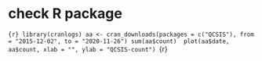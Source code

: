 # check R package  
`{r}
library(cranlogs)
aa <- cran_downloads(packages = c("QCSIS"), from = "2015-12-02", to = "2020-11-26")
sum(aa$count) 
plot(aa$date, aa$count, xlab = "", ylab = "QCSIS-count")
`{r}




